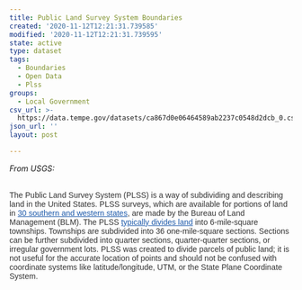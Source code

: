 ```yaml
---
title: Public Land Survey System Boundaries
created: '2020-11-12T12:21:31.739585'
modified: '2020-11-12T12:21:31.739595'
state: active
type: dataset
tags:
  - Boundaries
  - Open Data
  - Plss
groups:
  - Local Government
csv_url: >-
  https://data.tempe.gov/datasets/ca867d0e06464589ab2237c0548d2dcb_0.csv?outSR=%7B%22latestWkid%22%3A2223%2C%22wkid%22%3A2223%7D
json_url: ''
layout: post

---
```

<i>From USGS:</i><div><br /></div><div><span style='color: rgb(51, 51, 51); font-family: &quot;Source Sans Pro&quot;, sans-serif; font-size: 14px;'>The Public Land Survey System (PLSS) is a way of subdividing and describing land in the United States. PLSS surveys, which are available for portions of land in </span><a href='https://www.usgs.gov/media/images/PLSS' rel='nofollow ugc' style='box-sizing: border-box; background-image: initial; background-position: initial; background-size: initial; background-repeat: initial; background-attachment: initial; background-origin: initial; background-clip: initial; color: rgb(29, 90, 171); font-family: &quot;Source Sans Pro&quot;, sans-serif; font-size: 14px;'>30 southern and western states</a><span style='color: rgb(51, 51, 51); font-family: &quot;Source Sans Pro&quot;, sans-serif; font-size: 14px;'>, are made by the Bureau of Land Management (BLM). The PLSS </span><a href='https://www.usgs.gov/media/images/public-land-survey-system-plss' rel='nofollow ugc' style='box-sizing: border-box; background-image: initial; background-position: initial; background-size: initial; background-repeat: initial; background-attachment: initial; background-origin: initial; background-clip: initial; color: rgb(29, 90, 171); font-family: &quot;Source Sans Pro&quot;, sans-serif; font-size: 14px;'>typically divides land</a><span style='color: rgb(51, 51, 51); font-family: &quot;Source Sans Pro&quot;, sans-serif; font-size: 14px;'> into 6-mile-square townships. Townships are subdivided into 36 one-mile-square sections. Sections can be further subdivided into quarter sections, quarter-quarter sections, or irregular government lots. PLSS was created to divide parcels of public land; it is not useful for the accurate location of points and should not be confused with coordinate systems like latitude/longitude, UTM, or the State Plane Coordinate System.</span></div>
